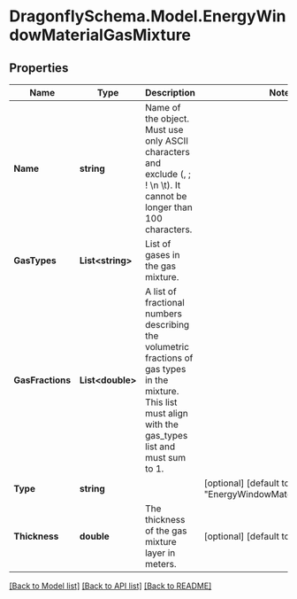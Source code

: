 
# DragonflySchema.Model.EnergyWindowMaterialGasMixture

## Properties

Name | Type | Description | Notes
------------ | ------------- | ------------- | -------------
**Name** | **string** | Name of the object. Must use only ASCII characters and exclude (, ; ! \\n \\t). It cannot be longer than 100 characters. | 
**GasTypes** | **List&lt;string&gt;** | List of gases in the gas mixture. | 
**GasFractions** | **List&lt;double&gt;** | A list of fractional numbers describing the volumetric fractions of gas types in the mixture. This list must align with the gas_types list and must sum to 1. | 
**Type** | **string** |  | [optional] [default to "EnergyWindowMaterialGasMixture"]
**Thickness** | **double** | The thickness of the gas mixture layer in meters. | [optional] [default to 0.0125M]

[[Back to Model list]](../README.md#documentation-for-models)
[[Back to API list]](../README.md#documentation-for-api-endpoints)
[[Back to README]](../README.md)

